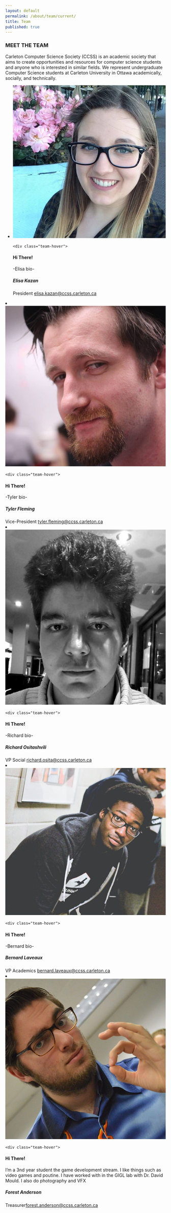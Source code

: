 ```yaml
---
layout: default
permalink: /about/team/current/
title: Team
published: true
---
```



  <div class="heading-title text-center">
  <h3 class="text-uppercase">MEET THE TEAM </h3>
  <p class="p-top-30 half-txt">Carleton Computer Science Society (CCSS) is an academic society that aims to create opportunities and resources for computer science students and anyone who is interested in similar fields. We represent undergraduate Computer Science students at Carleton University in Ottawa academically, socially, and technically.</p>


<div class = "content-team">
<ul >


<!-- ----Person 1 -->
<li >
<div class="team-member">
    <div class="team-img" >
  <img src="/images/about-pics/elisa_kazan.jpg" class="img-responsive">
    </div>

    <div class="team-hover">
  <div class="desk">
  <h4>Hi There!</h4>
  <p>-Elisa bio-</p>
    </div>
        </div>


  <div class="team-title">
  <h5>Elisa Kazan</h5>
  <span>President <span> <a href= "mailto:elisa.kazan@ccss.carleton.ca" target="_top">  elisa.kazan@ccss.carleton.ca</a> </span> </span>
      </div>
</div>
</li>

<!-- ----Person 2 -->
<li>
<div class="team-member">
    <div class="team-img">
  <img img src="/images/about-pics/tyler_fleming.jpg" class="img-responsive">
    </div>

    <div class="team-hover">
  <div class="desk">
  <h4>Hi There!</h4>
  <p>-Tyler bio-</p>
    </div>
        </div>


  <div class="team-title">
  <h5>Tyler Fleming</h5>
  <span>Vice-President <span> <a href ="mailto:tyler.fleming@ccss.carleton.ca" target="_top"> tyler.fleming@ccss.carleton.ca </a></span> </span>
      </div>
</div>
</li>


<!-- ----Person 3 -->
<li>
<div class="team-member">
    <div class="team-img">
  <img img src="/images/about-pics/richard_ositashvili.jpg" class="img-responsive">
    </div>

    <div class="team-hover">
  <div class="desk">
  <h4>Hi There!</h4>
  <p>-Richard bio-</p>
    </div>
        </div>


  <div class="team-title">
  <h5>Richard Ositashvili</h5>
  <span>VP Social <span> <a href ="mailto:richard.osita@ccss.carleton.ca" target ="_top">richard.osita@ccss.carleton.ca </a></span> </span>
      </div>
</div>
</li>


<!-- ----Person 4 -->
<li>
<div class="team-member">
    <div class="team-img">
  <img img src="/images/about-pics/bernard_laveaux.jpg" class="img-responsive">
    </div>

    <div class="team-hover">
  <div class="desk">
  <h4>Hi There!</h4>
  <p>-Bernard bio-</p>
    </div>
        </div>


  <div class="team-title">
  <h5>Bernard Laveaux</h5>
  <span>VP Academics <span><a href="mailto:bernard.laveaux@ccss.carleton.ca" target ="_top">bernard.laveaux@ccss.carleton.ca</a></span> </span>
      </div>
</div>
</li>


<!-- ----Person 5 -->
<li>
<div class="team-member">
    <div class="team-img">
  <img img src="/images/about-pics/forest_anderson.jpg" class="img-responsive">
    </div>

    <div class="team-hover">
  <div class="desk">
  <h4>Hi There!</h4>
  <p>I’m a 3nd year student the game development stream. I like things such as video games and poutine. I have worked with in the GIGL lab with Dr. David Mould. I also do photography and VFX</p>
    </div>
        </div>


  <div class="team-title">
  <h5>Forest Anderson</h5>
  <span>Treasurer<span><a href ="mailto:forest.anderson@ccss.carleton.ca" target="_top">forest.anderson@ccss.carleton.ca </a></span> </span>
      </div>
</div>
</li>







</ul>
</div>
